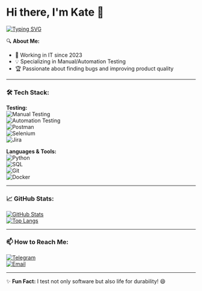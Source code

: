 # Hi there, I'm Kate 👋  
<a align="center" href="https://git.io/typing-svg"><img src="https://readme-typing-svg.herokuapp.com?font=Fira+Code&pause=1000&color=%23FF00FF&width=435&lines=QA+Automation;Quality+Assurance+Engineer;Web+testing;API+testing" alt="Typing SVG" /></a>

🔍 **About Me:**  
- 🚀 Working in IT since 2023 
- 💡 Specializing in Manual/Automation Testing  
- 🏆 Passionate about finding bugs and improving product quality  

---

### 🛠 Tech Stack:  
**Testing:**  
![Manual Testing](https://img.shields.io/badge/-Manual_Testing-FF6B6B?style=flat)  
![Automation Testing](https://img.shields.io/badge/-Automation-43B02A?style=flat)  
![Postman](https://img.shields.io/badge/-Postman-FF6C37?style=flat&logo=postman)  
![Selenium](https://img.shields.io/badge/-Selenium-43B02A?style=flat&logo=selenium)  
![Jira](https://img.shields.io/badge/-Jira-0052CC?style=flat&logo=jira)  

**Languages & Tools:**  
![Python](https://img.shields.io/badge/-Python-3776AB?style=flat&logo=python)  
![SQL](https://img.shields.io/badge/-SQL-4479A1?style=flat&logo=postgresql)  
![Git](https://img.shields.io/badge/-Git-F05032?style=flat&logo=git)  
![Docker](https://img.shields.io/badge/-Docker-2496ED?style=flat&logo=docker)  

---

### 📈 GitHub Stats:  
[![GitHub Stats](https://github-readme-stats.vercel.app/api?username=YOUR_USERNAME&show_icons=true&theme=radical)](https://github.com/katinagon)  
[![Top Langs](https://github-readme-stats.vercel.app/api/top-langs/?username=YOUR_USERNAME&layout=compact&theme=radical)](https://github.com/katinagon)  

---

### 📫 How to Reach Me:  
[![Telegram](https://img.shields.io/badge/-Telegram-0088cc?style=flat&logo=telegram)](https://t.me/katinagon)   
[![Email](https://img.shields.io/badge/-Email-D14836?style=flat&logo=gmail)](mailto:katinagon@yandex.ru)  

---

✨ **Fun Fact:** I test not only software but also life for durability! 😄  
